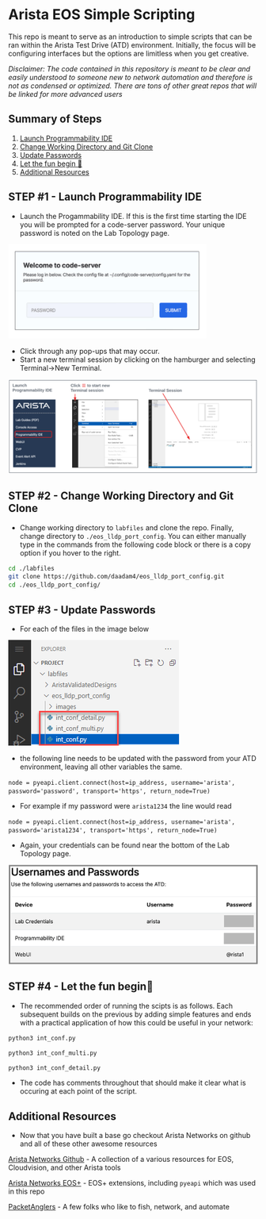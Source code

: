 # Arista EOS Simple Scripting

This repo is meant to serve as an introduction to simple scripts that can be ran within the Arista Test Drive (ATD) environment. Initially, the focus will be configuring interfaces but the options are limitless when you get creative.

*Disclaimer: The code contained in this repository is meant to be clear and easily understood to someone new to network automation and therefore is not as condensed or optimized.  There are tons of other great repos that will be linked for more advanced users*

## Summary of Steps

1. [Launch Programmability IDE](#step-1---launch-programmability-ide)
2. [Change Working Directory and Git Clone](#step-2---change-working-directory-and-git-clone)
3. [Update Passwords](#step-3---update-passwords)
4. [Let the fun begin 🚀](#step-4---Let-the-fun-begin)
5. [Additional Resources](#additional-resources)

## STEP #1 - Launch Programmability IDE

- Launch the Progammability IDE.  If this is the first time starting the IDE you will be prompted for a code-server password.  Your unique password is noted on the Lab Topology page.

<img src="images/code-server.png" alt="folder" width="400"/>

- Click through any pop-ups that may occur.
- Start a new terminal session by clicking on the hamburger and selecting Terminal->New Terminal.

![Topo](images/programmability_ide.png)

## STEP #2 - Change Working Directory and Git Clone

- Change working directory to `labfiles` and clone the repo. Finally, change directory to `./eos_lldp_port_config`. You can either manually type in the commands from the following code block or there is a copy option if you hover to the right.

``` bash
cd ./labfiles
git clone https://github.com/daadam4/eos_lldp_port_config.git
cd ./eos_lldp_port_config/
```

## STEP #3 - Update Passwords

- For each of the files in the image below

<img src="images/password_update.png" alt="folder"/>

- the following line needs to be updated with the password from your ATD environment, leaving all other variables the same.

`node = pyeapi.client.connect(host=ip_address, username='arista', password='password', transport='https', return_node=True)`

- For example if my password were `arista1234` the line would read

`node = pyeapi.client.connect(host=ip_address, username='arista', password='arista1234', transport='https', return_node=True)`

- Again, your credentials can be found near the bottom of the Lab Topology page.

![Topo](images/username_passwords.png)

## STEP #4 - Let the fun begin🚀

- The recommended order of running the scipts is as follows. Each subsequent builds on the previous by adding simple features and ends with a practical application of how this could be useful in your network:

```bash
python3 int_conf.py
```
```
python3 int_conf_multi.py
```
```
python3 int_conf_detail.py
```

- The code has comments throughout that should make it clear what is occuring at each point of the script.

## Additional Resources
- Now that you have built a base go checkout Arista Networks on github and all of these other awesome resources

[Arista Networks Github](https://github.com/aristanetworks) - A collection of a various resources for EOS, Cloudvision, and other Arista tools

[Arista Networks EOS+](https://github.com/arista-eosplus) - EOS+ extensions, including `pyeapi` which was used in this repo

[PacketAnglers](https://github.com/packetAnglers/) - A few folks who like to fish, network, and automate